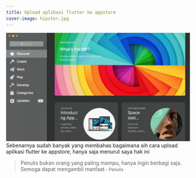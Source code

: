 ```yaml
---
title: Upload aplikasi flutter ke appstore
cover-image: hipster.jpg
---
```

![Cover](../img/31-03-2019/cover.png)
Sebenarnya sudah banyak yang membahas bagaimana sih cara upload aplikasi flutter ke appstore, hanya saja menurut saya hak ini



>Penulis bukan orang yang paling mampu, hanya ingin berbagi saja. Semoga dapat mengambil manfaat<small> - Penulis</small>